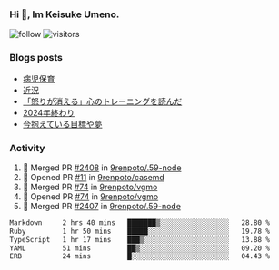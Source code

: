 ### Hi 👋, Im Keisuke Umeno.

<!--
**9renpoto/9renpoto** is a ✨ _special_ ✨ repository because its `README.md` (this file) appears on your GitHub profile.

Here are some ideas to get you started:

- 🔭 I’m currently working on ...
- 🌱 I’m currently learning ...
- 👯 I’m looking to collaborate on ...
- 🤔 I’m looking for help with ...
- 💬 Ask me about ...
- 📫 How to reach me: ...
- 😄 Pronouns: ...
- ⚡ Fun fact: ...
-->

![follow](https://img.shields.io/github/followers/9renpoto?label=Follow&style=social)
![visitors](https://komarev.com/ghpvc/?username=9renpoto&label=Profile%20views&color=0e75b6&style=flat)

### Blogs posts

<!-- BLOG-POST-LIST:START -->
- [病児保育](https://9renpoto.win/entry/2025/09/25/childcare_for_sick_children)
- [近況](https://9renpoto.win/entry/2025/04/05/current_status)
- [「怒りが消える」心のトレーニングを読んだ](https://9renpoto.win/entry/2025/02/01/anger-management)
- [2024年終わり](https://9renpoto.win/entry/2024/12/31/2024-end)
- [今抱えている目標や夢](https://9renpoto.win/entry/2024/12/02/objective)
<!-- BLOG-POST-LIST:END -->

### Activity

<!--START_SECTION:activity-->
1. 🎉 Merged PR [#2408](https://github.com/9renpoto/.59-node/pull/2408) in [9renpoto/.59-node](https://github.com/9renpoto/.59-node)
2. 💪 Opened PR [#11](https://github.com/9renpoto/casemd/pull/11) in [9renpoto/casemd](https://github.com/9renpoto/casemd)
3. 🎉 Merged PR [#74](https://github.com/9renpoto/vgmo/pull/74) in [9renpoto/vgmo](https://github.com/9renpoto/vgmo)
4. 💪 Opened PR [#74](https://github.com/9renpoto/vgmo/pull/74) in [9renpoto/vgmo](https://github.com/9renpoto/vgmo)
5. 🎉 Merged PR [#2407](https://github.com/9renpoto/.59-node/pull/2407) in [9renpoto/.59-node](https://github.com/9renpoto/.59-node)
<!--END_SECTION:activity-->

<!--START_SECTION:waka-->

```txt
Markdown     2 hrs 40 mins   ███████▒░░░░░░░░░░░░░░░░░   28.80 %
Ruby         1 hr 50 mins    █████░░░░░░░░░░░░░░░░░░░░   19.78 %
TypeScript   1 hr 17 mins    ███▒░░░░░░░░░░░░░░░░░░░░░   13.88 %
YAML         51 mins         ██▒░░░░░░░░░░░░░░░░░░░░░░   09.20 %
ERB          24 mins         █░░░░░░░░░░░░░░░░░░░░░░░░   04.43 %
```

<!--END_SECTION:waka-->
